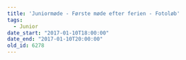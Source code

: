 ```yaml
---
title: 'Juniormøde - Første møde efter ferien - Fotoløb'
tags:
  - Junior
date_start: "2017-01-10T18:00:00"
date_end: "2017-01-10T20:00:00"
old_id: 6278
---
```

